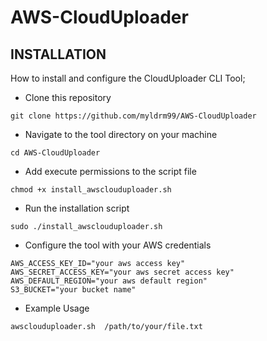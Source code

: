 # AWS-CloudUploader

## INSTALLATION
How to install and configure the CloudUploader CLI Tool;

* Clone this repository
  
```
git clone https://github.com/myldrm99/AWS-CloudUploader
```

* Navigate to the tool directory on your machine
  
```
cd AWS-CloudUploader
```

* Add execute permissions to the script file

```
chmod +x install_awsclouduploader.sh
```

* Run the installation script
  
```
sudo ./install_awsclouduploader.sh
```

* Configure the tool with your AWS credentials
  
```
AWS_ACCESS_KEY_ID="your aws access key"
AWS_SECRET_ACCESS_KEY="your aws secret access key"
AWS_DEFAULT_REGION="your aws default region"
S3_BUCKET="your bucket name"
```

* Example Usage

```
awsclouduploader.sh  /path/to/your/file.txt
```
